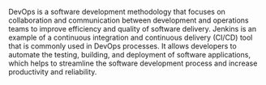 DevOps is a software development methodology that focuses on collaboration and communication between development and operations teams to improve efficiency and quality of software delivery. Jenkins is an example of a continuous integration and continuous delivery (CI/CD) tool that is commonly used in DevOps processes. It allows developers to automate the testing, building, and deployment of software applications, which helps to streamline the software development process and increase productivity and reliability.
